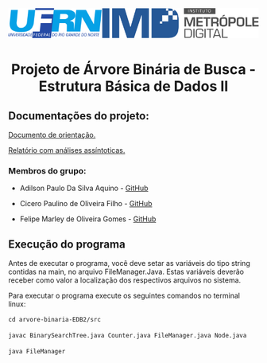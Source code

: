<div aligh=center style="padding-bottom: 50px;">
<img align="right" alt="gif" height="60" src="documents/IMD_logo_01-01.svg">

<img align="left" alt="gif" height="60" src="documents/ufrn-logo.png">

</div>

</br>

<div align=center>

# Projeto de Árvore Binária de Busca - Estrutura Básica de Dados II

</div>

## Documentações do projeto:

[Documento de orientação.](orientacao-projeto/trabalho_uni2.pdf)

[Relatório com análises assíntoticas.](orientacao-projeto/ArvoreBinariaBusca_EDB2_1.pdf)

### Membros do grupo:


- Adilson Paulo Da Silva Aquino - [GitHub](https://github.com/AdilsonPaulo)


- Cicero Paulino de Oliveira Filho - [GitHub](https://github.com/ciceropaulino)


- Felipe Marley de Oliveira Gomes - [GitHub](https://github.com/felipemarley)

## Execução do programa

Antes de executar o programa, você deve setar as variáveis do tipo string contidas na main, no arquivo FileManager.Java. Estas variáveis deverão receber como valor a localização dos respectivos arquivos no sistema.

Para executar o programa execute os seguintes comandos no terminal linux:
```
cd arvore-binaria-EDB2/src  

javac BinarySearchTree.java Counter.java FileManager.java Node.java

java FileManager
```